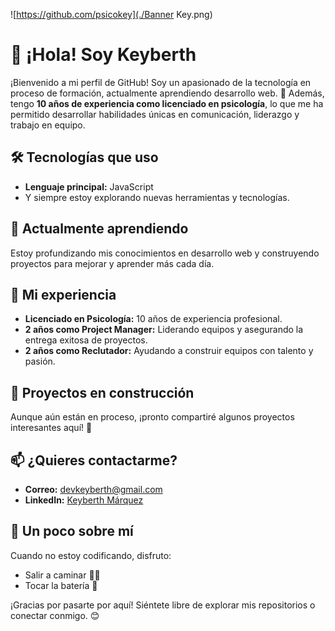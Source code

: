 ![https://github.com/psicokey](./Banner Key.png)
# 👋 ¡Hola! Soy Keyberth

¡Bienvenido a mi perfil de GitHub! Soy un apasionado de la tecnología en proceso de formación, actualmente aprendiendo desarrollo web. 🚀 Además, tengo **10 años de experiencia como licenciado en psicología**, lo que me ha permitido desarrollar habilidades únicas en comunicación, liderazgo y trabajo en equipo.

## 🛠 Tecnologías que uso
- **Lenguaje principal:** JavaScript
- Y siempre estoy explorando nuevas herramientas y tecnologías.

## 🌱 Actualmente aprendiendo
Estoy profundizando mis conocimientos en desarrollo web y construyendo proyectos para mejorar y aprender más cada día.

## 💼 Mi experiencia
- **Licenciado en Psicología:** 10 años de experiencia profesional.
- **2 años como Project Manager:** Liderando equipos y asegurando la entrega exitosa de proyectos.
- **2 años como Reclutador:** Ayudando a construir equipos con talento y pasión.

## 🚀 Proyectos en construcción
Aunque aún están en proceso, ¡pronto compartiré algunos proyectos interesantes aquí! 🎉

## 📫 ¿Quieres contactarme?
- **Correo:** [devkeyberth@gmail.com](mailto:devkeyberth@gmail.com)
- **LinkedIn:** [Keyberth Márquez](https://www.linkedin.com/in/keyberth-marquez-51031811a/)

## 🎸 Un poco sobre mí
Cuando no estoy codificando, disfruto:
- Salir a caminar 🚶‍♂️
- Tocar la batería 🥁

¡Gracias por pasarte por aquí! Siéntete libre de explorar mis repositorios o conectar conmigo. 😊
